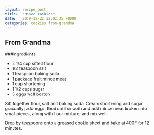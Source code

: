 ```yaml
---
layout: recipe_post
title:  "Mince cookies"
date:   2019-12-22 12:02:35 +0000
categories: cookies from-grandma
---
```


## From Grandma
###Ingredients
* 3 1/4 cup sifted flour
* 1/2 teaspoon salt
* 1 teaspoon baking soda
* 1 package fruit mince meat
* 1 cup shortening
* 1 1/2 cups sugar
* 3 eggs well beaten


 Sift together flour, salt and baking soda. Cream shortening and sugar gradually; add eggs. Beat until smooth and add mince meat broken into small pieces, along with flour mixture, and mix well.

Drop by teaspoons onto a greased cookie sheet and bake at 400F for 12 minutes.
